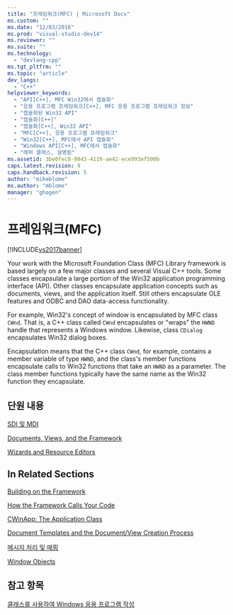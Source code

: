 ```yaml
---
title: "프레임워크(MFC) | Microsoft Docs"
ms.custom: ""
ms.date: "12/03/2016"
ms.prod: "visual-studio-dev14"
ms.reviewer: ""
ms.suite: ""
ms.technology: 
  - "devlang-cpp"
ms.tgt_pltfrm: ""
ms.topic: "article"
dev_langs: 
  - "C++"
helpviewer_keywords: 
  - "API[C++], MFC Win32에서 캡슐화"
  - "응용 프로그램 프레임워크[C++], MFC 응용 프로그램 프레임워크 정보"
  - "캡슐화된 Win32 API"
  - "캡슐화[C++]"
  - "캡슐화[C++], Win32 API"
  - "MFC[C++], 응용 프로그램 프레임워크"
  - "Win32[C++], MFC에서 API 캡슐화"
  - "Windows API[C++], MFC에서 캡슐화"
  - "래퍼 클래스, 설명됨"
ms.assetid: 3be0fec8-9843-4119-ae42-ece993ef500b
caps.latest.revision: 9
caps.handback.revision: 5
author: "mikeblome"
ms.author: "mblome"
manager: "ghogen"
---
```

# 프레임워크(MFC)
[!INCLUDE[vs2017banner](../assembler/inline/includes/vs2017banner.md)]

Your work with the Microsoft Foundation Class \(MFC\) Library framework is based largely on a few major classes and several Visual C\+\+ tools.  Some classes encapsulate a large portion of the Win32 application programming interface \(API\).  Other classes encapsulate application concepts such as documents, views, and the application itself.  Still others encapsulate OLE features and ODBC and DAO data\-access functionality.  
  
 For example, Win32's concept of window is encapsulated by MFC class `CWnd`.  That is, a C\+\+ class called `CWnd` encapsulates or "wraps" the `HWND` handle that represents a Windows window.  Likewise, class `CDialog` encapsulates Win32 dialog boxes.  
  
 Encapsulation means that the C\+\+ class `CWnd`, for example, contains a member variable of type `HWND`, and the class's member functions encapsulate calls to Win32 functions that take an `HWND` as a parameter.  The class member functions typically have the same name as the Win32 function they encapsulate.  
  
## 단원 내용  
 [SDI 및 MDI](../mfc/sdi-and-mdi.md)  
  
 [Documents, Views, and the Framework](../mfc/documents-views-and-the-framework.md)  
  
 [Wizards and Resource Editors](../mfc/wizards-and-the-resource-editors.md)  
  
## In Related Sections  
 [Building on the Framework](../mfc/building-on-the-framework.md)  
  
 [How the Framework Calls Your Code](../mfc/how-the-framework-calls-your-code.md)  
  
 [CWinApp: The Application Class](../mfc/cwinapp-the-application-class.md)  
  
 [Document Templates and the Document\/View Creation Process](../mfc/document-templates-and-the-document-view-creation-process.md)  
  
 [메시지 처리 및 매핑](../mfc/message-handling-and-mapping.md)  
  
 [Window Objects](../mfc/window-objects.md)  
  
## 참고 항목  
 [클래스를 사용하여 Windows 응용 프로그램 작성](../mfc/using-the-classes-to-write-applications-for-windows.md)